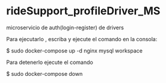 # rideSupport_profileDriver_MS
microservicio de auth(login-register) de drivers



Para ejecutarlo , escriba y ejecute el comando en la consola:

$ sudo docker-compose up -d nginx mysql workspace 



Para detenerlo ejecute el comando 

$ sudo docker-compose down 




